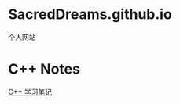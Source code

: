# SacredDreams.github.io
个人网站
# C++ Notes
[C++ 学习笔记](https://github.com/SacredDreams/SacredDreams.github.io/blob/main/C%2B%2B%20Notes.md)
